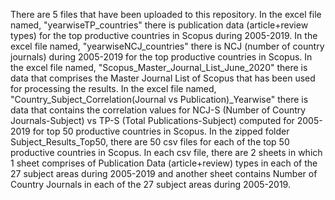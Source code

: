 There are 5 files that have been uploaded to this repository. 
In the excel file named, "yearwiseTP_countries" there is publication data (article+review types) for the top productive countries in Scopus during 2005-2019.
In the excel file named, "yearwiseNCJ_countries" there is NCJ (number of country journals) during 2005-2019 for the top productive countries in Scopus.
In the excel file named, "Scopus_Master_Journal_List_June_2020" there is data that comprises the Master Journal List of Scopus that has been used for processing the results.
In the excel file named, "Country_Subject_Correlation(Journal vs Publication)_Yearwise" there is data that contains the correlation values for NCJ-S (Number of Country Journals-Subject) vs TP-S (Total Publications-Subject) computed for 2005-2019 for top 50 productive countries in Scopus.
In the zipped folder Subject_Results_Top50, there are 50 csv files for each of the top 50 productive countries in Scopus. In each csv file, there are 2 sheets in which 1 sheet comprises of Publication Data (article+review) types in each of the 27 subject areas during 2005-2019 and another sheet contains Number of Country Journals in each of the 27 subject areas during 2005-2019.
